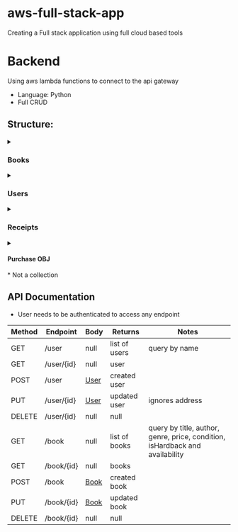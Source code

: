 # aws-full-stack-app
Creating a Full stack application using full cloud based tools 

# Backend #
Using aws lambda functions to connect to the api gateway
- Language: Python
- Full CRUD

## Structure: ##
<details>
  <summary><h3>Books</h3></summary>
  
Field | Data Type
------|----------
picture | string
title | string
author | string
genre | enum
price | number
rent_price | number
past_users | dict<date, user_id>
condition | enum
is_hardback | boolean
availability | enum
owner | dict<date, user_id>
</details>

<details>
  <summary><h3>Users</h3></summary>
  
  Field | Data Type
  ------|----------
  name | string
  password | string
  email | string
  address | string
  payment | dict<user_id, card_id>
  role | enum
  rented | dict<date, book_id>
  owned | dict<date, book_id>
</details>
  
<details>
  <summary><h3>Receipts</h3></summary>
  
  Field | Data Type
  ------|----------
  user_id | string
  date | date
  total | number
  purchases | list[[Purchase OBJ]](#purchase-obj)
  payment_id | string
</details>
  

<details>
  <summary><h4>Purchase OBJ</h4>* Not a collection</summary>

  Field | Data Type
  ------|----------
  book_id | string
  price | number
  is_owned | boolean
</details>


## API Documentation ##

* User needs to be authenticated to access any endpoint

Method | Endpoint | Body | Returns | Notes
-------|----------|------|---------|------
GET | /user | null | list of users | query by name
GET | /user/{id} | null | user | 
POST | /user | [User](#users) | created user |
PUT | /user/{id} | [User](#users) | updated user | ignores address
DELETE | /user/{id} | null | null | 
GET | /book | null | list of books | query by title, author, genre, price, condition, isHardback and availability
GET | /book/{id} | null | books | 
POST | /book | [Book](#books) | created book |
PUT | /book/{id} | [Book](#books) | updated book | 
DELETE | /book/{id} | null | null | 
